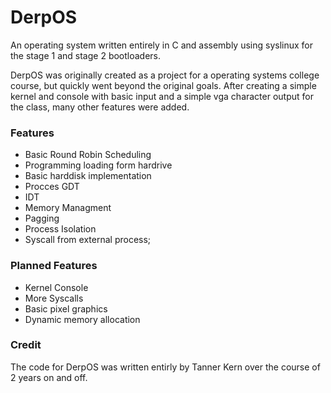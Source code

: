 # DerpOS
An operating system written entirely in C and assembly using syslinux for the stage 1 and stage 2 bootloaders.

DerpOS was originally created as a project for a operating systems college course, but quickly went beyond the original goals. After creating a simple kernel and console with basic input and a simple vga character output for the class, many other features were added.

### Features
- Basic Round Robin Scheduling
- Programming loading form hardrive
- Basic harddisk implementation
- Procces GDT
- IDT
- Memory Managment
- Pagging
- Process Isolation
- Syscall from external process;

### Planned Features
- Kernel Console
- More Syscalls
- Basic pixel graphics
- Dynamic memory allocation

### Credit
The code for DerpOS was written entirly by Tanner Kern over the course of 2 years on and off.
